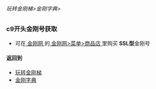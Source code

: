 ###### 玩转金刚梯>金刚字典>
### c9开头金刚号获取
- 可在[ 金刚网 ](https://github.com/a2zitpro/web/blob/master/LadderFree/kkDictionary/KKSiteZh.md)的[ 金刚网>菜单>商品店 ](https://www.atozitpro.net/zh/shop/)里购买<strong> SSL型</strong>金刚号

#### 返回到
- [玩转金刚梯](https://github.com/a2zitpro/web/blob/master/LadderFree/A.md)
- [金刚字典](https://github.com/a2zitpro/web/blob/master/LadderFree/kkDictionary/KKDictionary.md)

